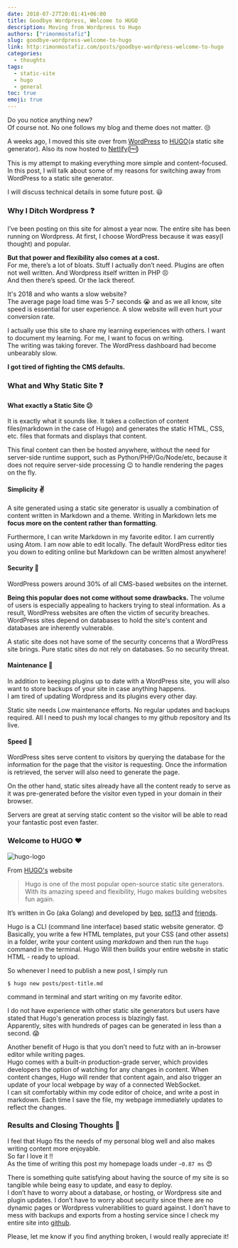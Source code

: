 ```yaml
---
date: 2018-07-27T20:01:41+06:00
title: Goodbye Wordpress, Welcome to HUGO
description: Moving from Wordpress to Hugo
authors: ["rimonmostafiz"]
slug: goodbye-wordpress-welcome-to-hugo
link: http:rimonmostafiz.com/posts/goodbye-wordpress-welcome-to-hugo
categories:
  - thoughts
tags:
  - static-site
  - hugo
  - general
toc: true
emoji: true
---
```

Do you notice anything new? <br>
Of course not. No one follows my blog and theme does not matter. :unamused:

A weeks ago, I moved this site over from [WordPress](https://wordpress.com/) to [HUGO](https://gohugo.io/)(a static site generator).
Also its now hosted to [Netlify](https://www.netlify.com/)(:free:)

This is my attempt to making everything more simple and content-focused. <br>
In this post, I will talk about some of my reasons for switching away from WordPress to a static site generator.<br>

I will discuss technical details in some future post. :smiley:

### Why I Ditch Wordpress :question:
I’ve been posting on this site for almost a year now. The entire site has been running on Wordpress. At first, I choose WordPress because it was easy(I thought) and popular.

**But that power and flexibility also comes at a cost.** <br>
For me, there’s a lot of bloats. Stuff I actually don’t need.
Plugins are often not well written. And Wordpress itself written in PHP :persevere:<br>
And then there’s speed. Or the lack thereof.

It's 2018 and who wants a slow website? <br>
The average page load time was 5-7 seconds :sob: and as we all know, site speed is essential for user experience. A slow website will even hurt your conversion rate.

I actually use this site to share my learning experiences with others. I want to document my learning. For me, I want to focus on writing.<br>
The writing was taking forever. The WordPress dashboard had become unbearably slow.

**I got tired of fighting the CMS defaults.**

### What and Why Static Site :question:

#### What exactly a Static Site :confused:
It is exactly what it sounds like. It takes a collection of content files(markdown in the case of Hugo) and generates the static HTML, CSS, etc. files that formats and displays that content.

This final content can then be hosted anywhere, without the need for server-side runtime support, such as Python/PHP/Go/Node/etc, because it does not require server-side processing :wink: to handle rendering the pages on the fly.

#### Simplicity :v:
A site generated using a static site generator is usually a combination of content written in Markdown and a theme. Writing in Markdown lets me **focus more on the content rather than formatting**.

Furthermore, I can write Markdown in my favorite editor. I am currently using Atom.
I am now able to edit locally. The default WordPress editor ties you down to editing online but Markdown can be written almost anywhere!

#### Security :closed_lock_with_key:
WordPress powers around 30% of all CMS-based websites on the internet.

**Being this popular does not come without some drawbacks.** The volume of users is especially appealing to hackers trying to steal information. As a result, WordPress websites are often the victim of security breaches. WordPress sites depend on databases to hold the site's content and databases are inherently vulnerable.

A static site does not have some of the security concerns that a WordPress site brings. Pure static sites do not rely on databases. So no security threat.

#### Maintenance :ghost:
In addition to keeping plugins up to date with a WordPress site, you will also want to store backups of your site in case anything happens.<br>
I am tired of updating Wordpress and its plugins every other day.

Static site needs Low maintenance efforts. No regular updates and backups required.
All I need to push my local changes to my github repository and Its live.

#### Speed :rabbit:
WordPress sites serve content to visitors by querying the database for the information for the page that the visitor is requesting. Once the information is retrieved, the server will also need to generate the page.

On the other hand, static sites already have all the content ready to serve as it was pre-generated before the visitor even typed in your domain in their browser.

Servers are great at serving static content so the visitor will be able to read your fantastic post even faster.

### Welcome to HUGO :heart:

![hugo-logo](https://raw.githubusercontent.com/gohugoio/hugoDocs/master/static/img/hugo-logo.png)

From [HUGO's](https://gohugo.io/) website <br>

> Hugo is one of the most popular open-source static site generators. With its amazing speed and flexibility, Hugo makes building websites fun again.

It’s written in Go (aka Golang) and developed by [bep](https://github.com/bep), [spf13](https://github.com/spf13) and [friends](https://github.com/gohugoio/hugo/graphs/contributors).

Hugo is a CLI (command line interface) based static website generator. :heart_eyes: <br>
Basically, you write a few HTML templates, put your CSS (and other assets) in a folder, write your content using _markdown_ and then run the `hugo` command in the terminal. Hugo Will then builds your entire website in static HTML - ready to upload.

So whenever I need to publish a new post, I simply run

    $ hugo new posts/post-title.md

command in terminal and start writing on my favorite editor.

I do not have experience with other static site generators but users have stated that Hugo's generation process is blazingly fast.<br>
Apparently, sites with hundreds of pages can be generated in less than a second. :scream:

Another benefit of Hugo is that you don’t need to futz with an in-browser editor while writing pages. <br>
Hugo comes with a built-in production-grade server, which provides developers the option of watching for any changes in content. When content changes, Hugo will render that content again, and also trigger an update of your local webpage by way of a connected WebSocket. <br>
I can sit comfortably within my code editor of choice, and write a post in markdown. Each time I save the file, my webpage immediately updates to reflect the changes.

### Results and Closing Thoughts :100:
I feel that Hugo fits the needs of my personal blog well and also makes writing content more enjoyable.<br>
So far I love it !!<br>
As the time of writing this post my homepage loads under `~0.87 ms` :heart_eyes:

There is something quite satisfying about having the source of my site is so tangible while being easy to update, and easy to deploy. <br>
I don’t have to worry about a database, or hosting, or Wordpress site and plugin updates. I don’t have to worry about security since there are no dynamic pages or Wordpress vulnerabilities to guard against. I don’t have to mess with backups and exports from a hosting service since I check my entire site into [github](https://github.com/rimonmostafiz/rimonmostafiz.com).

Please, let me know if you find anything broken, I would really appreciate it!
